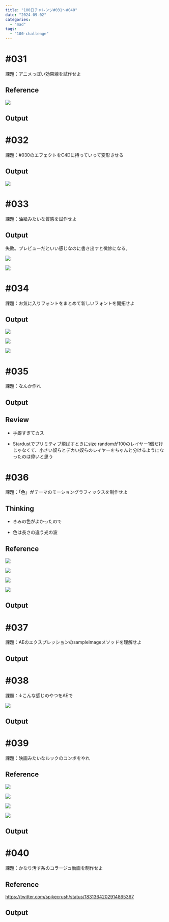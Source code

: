 ```yaml
---
title: "100日チャレンジ#031〜#040"
date: "2024-09-02"
categories: 
  - "mad"
tags: 
  - "100-challenge"
---
```


<!--more-->

# #031

課題：アニメっぽい効果線を試作せよ

## Reference

![](../../images/Pinterest-580x1024.jpg)

## Output

# #032

課題：#030のエフェクトをC4Dに持っていって変形させる

## Output

![](../../images/032_12-1024x576.png)

# #033

課題：油絵みたいな質感を試作せよ

## Output

失敗。プレビューだといい感じなのに書き出すと微妙になる。

![](../../images/スクリーンショット-2024-09-04-9.33.18-1024x567.png)

![](../../images/プリコンポジション-1_12-1024x576.png)

# #034

課題：お気に入りフォントをまとめて新しいフォントを開拓せよ

## Output

![](../../images/034_1-607x1024.png)

![](../../images/034_2-910x1024.png)

![](../../images/034_3-1024x576.png)

# #035

課題：なんか作れ

## Output

## Review

- 手癖すぎてカス

- Stardustでプリミティブ飛ばすときにsize randomが100のレイヤー1個だけじゃなくて、小さい奴らとデカい奴らのレイヤーをちゃんと分けるようになったのは偉いと思う

# #036

課題：「色」がテーマのモーショングラフィックスを制作せよ

## Thinking

- きみの色がよかったので

- 色は長さの違う光の波

## Reference

![](../../images/5d6726a39403c82f46c1af9bf9118980.png)

![](../../images/f1e47de1d956382de7750783ce714b2b.png)

![](../../images/aadccd9549b05b875a0aa65e8949c076.png)

![](../../images/6ce19df40acf90c625a6830691621cca.png)

## Output

# #037

課題：AEのエクスプレッションのsampleImageメソッドを理解せよ

## Output

# #038

課題：↓こんな感じのやつをAEで

![](../../images/90776c6c0adda28d587f06b23239ca2d.png)

## Output

# #039

課題：映画みたいなルックのコンポをやれ

## Reference

![](../../images/3a1600213e5ad623c7282c90713fee8b.png)

![](../../images/edd62f9e2d355d95287b07cd0d632cff.png)

![](../../images/c5437ac6c619bfd5766f83b786066c00.png)

![](../../images/3d4f045d1693103f2e157ae4c91ced9b.png)

## Output

# #040

課題：かなり汚す系のコラージュ動画を制作せよ

## Reference

https://twitter.com/spikecrush/status/1831364202914865367

## Output
